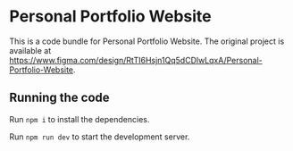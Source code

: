 
  # Personal Portfolio Website

  This is a code bundle for Personal Portfolio Website. The original project is available at https://www.figma.com/design/RtTI6Hsjn1Qq5dCDlwLqxA/Personal-Portfolio-Website.

  ## Running the code

  Run `npm i` to install the dependencies.

  Run `npm run dev` to start the development server.
  